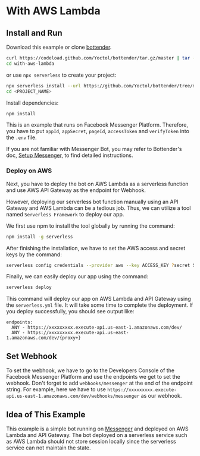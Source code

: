 # With AWS Lambda

## Install and Run

Download this example or clone [bottender](https://github.com/Yoctol/bottender).

```sh
curl https://codeload.github.com/Yoctol/bottender/tar.gz/master | tar -xz --strip=2 bottender-master/examples/with-aws-lambda
cd with-aws-lambda
```

or use `npx serverless` to create your project:

```sh
npx serverless install --url https://github.com/Yoctol/bottender/tree/master/examples/with-aws-lambda -n <PORJECT_NAME>
cd <PROJECT_NAME>
```

Install dependencies:

```sh
npm install
```

This is an example that runs on Facebook Messenger Platform. Therefore, you have to put `appId`, `appSecret`, `pageId`, `accessToken` and `verifyToken` into the `.env` file.

If you are not familiar with Messenger Bot, you may refer to Bottender's doc, [Setup Messenger](https://bottender.js.org/docs/channel-messenger-setup), to find detailed instructions.

### Deploy on AWS

Next, you have to deploy the bot on AWS Lambda as a serverless function and use AWS API Gateway as the endpoint for Webhook.

However, deploying our serverless bot function manually using an API Gateway and AWS Lambda can be a tedious job. Thus, we can utilize a tool named `Serverless Framework` to deploy our app.

We first use npm to install the tool globally by running the command:

```sh
npm install -g serverless
```

After finishing the installation, we have to set the AWS access and secret keys by the command:

```sh
serverless config credentials --provider aws --key ACCESS_KEY ?secret SECRET_KEY
```

Finally, we can easily deploy our app using the command:

```sh
serverless deploy
```

This command will deploy our app on AWS Lambda and API Gateway using the `serverless.yml` file. It will take some time to complete the deployment. If you deploy successfully, you should see output like:

```
endpoints:
  ANY - https://xxxxxxxxx.execute-api.us-east-1.amazonaws.com/dev/
  ANY - https://xxxxxxxxx.execute-api.us-east-1.amazonaws.com/dev/{proxy+}
```

## Set Webhook

To set the webhook, we have to go to the Developers Console of the Facebook Messenger Platform and use the endpoints we get to set the webhook. Don't forget to add `webhooks/messenger` at the end of the endpoint string. For example, here we have to use `https://xxxxxxxxx.execute-api.us-east-1.amazonaws.com/dev/webhooks/messenger` as our webhook.

## Idea of This Example

This example is a simple bot running on [Messenger](https://www.messenger.com/) and deployed on AWS Lambda and API Gateway. The bot deployed on a serverless service such as AWS Lambda should not store session locally since the serverless service can not maintain the state.
